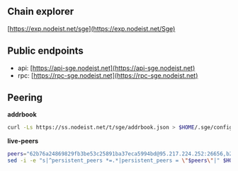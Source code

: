 ## Chain explorer
[https://exp.nodeist.net/sge](https://exp.nodeist.net/Sge)

## Public endpoints

* api: [https://api-sge.nodeist.net](https://api-sge.nodeist.net)
* rpc: [https://rpc-sge.nodeist.net](https://rpc-sge.nodeist.net)

## Peering

**addrbook**
```bash
curl -Ls https://ss.nodeist.net/t/sge/addrbook.json > $HOME/.sge/config/addrbook.json
```

**live-peers**
```bash
peers="62b76a24869829fb3be53c25891ba37eca5994bd@95.217.224.252:26656,b29612454715a6dc0d1f0c42b426bf30f1d27738@78.46.99.50:24656,14823c9230ac2eb50fd48b7313e8ddd4c13207c6@94.130.219.37:26000,cfa86646e5eb05e111e7dde27750ff8ebe67d165@89.117.56.126:23956,43b05a6bab7ca735397e9fae2cb0ad99977cf482@34.83.191.67:26656,ddcd5fda167e6b45208faed8fd7e2f0640b4185c@52.44.14.245:26656"
sed -i -e "s|^persistent_peers *=.*|persistent_peers = \"$peers\"|" $HOME/.sge/config/config.toml
```
